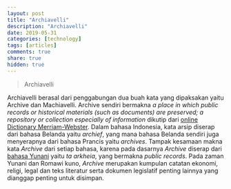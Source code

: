 ```yaml
---
layout: post
title: "Archiavelli"
description: "Archiavelli"
date: 2019-05-31
categories: [technology]
tags: [articles]
comments: true
share: true
hidden: true
---
```


> Archiavelli

Archiavelli berasal dari penggabungan dua buah kata yang dipaksakan yaitu Archive dan Machiavelli. Archive sendiri bermakna *a place in which public records or historical materials (such as documents) are preserved; a repository or collection especially of information* dikutip dari [online Dictionary Merriam-Webster](https://www.merriam-webster.com/dictionary/archive). Dalam bahasa Indonesia, kata arsip diserap dari bahasa Belanda yaitu *archief*, yang mana bahasa Belanda sendiri juga menyerapnya dari bahasa Prancis yaitu *archives*. Tampak kesamaan makna kata *Archive* dari setiap bahasa, karena pada dasarnya *Archive* diserap dari [bahasa Yunani](http://www.apgrd.ox.ac.uk/learning/an-introduction-to/an-introduction-to-archives) yaitu *ta arkheia*, yang bermakna *public records*. Pada zaman Yunani dan Romawi kuno, *Archive* merupakan kumpulan catatan ekonomi, religi, legal dan teks literatur serta dokumen legislatif penting lainnya yang dianggap penting untuk disimpan. 